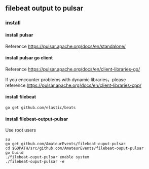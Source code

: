 ## filebeat output to pulsar

### install

#### install pulsar
Reference https://pulsar.apache.org/docs/en/standalone/

#### install pulsar go client
Reference https://pulsar.apache.org/docs/en/client-libraries-go/

If you encounter problems with dynamic libraries，please reference:https://pulsar.apache.org/docs/en/client-libraries-cpp/

#### install filebeat
```
go get github.com/elastic/beats
```

#### install filebeat-output-pulsar
Use root users
```
su
go get github.com/AmateurEvents/filebeat-ouput-pulsar
cd $GOPATH/src/github.com/AmateurEvents/filebeat-ouput-pulsar
go build
./filebeat-ouput-pulsar enable system
./filebeat-ouput-pulsar -e
```
